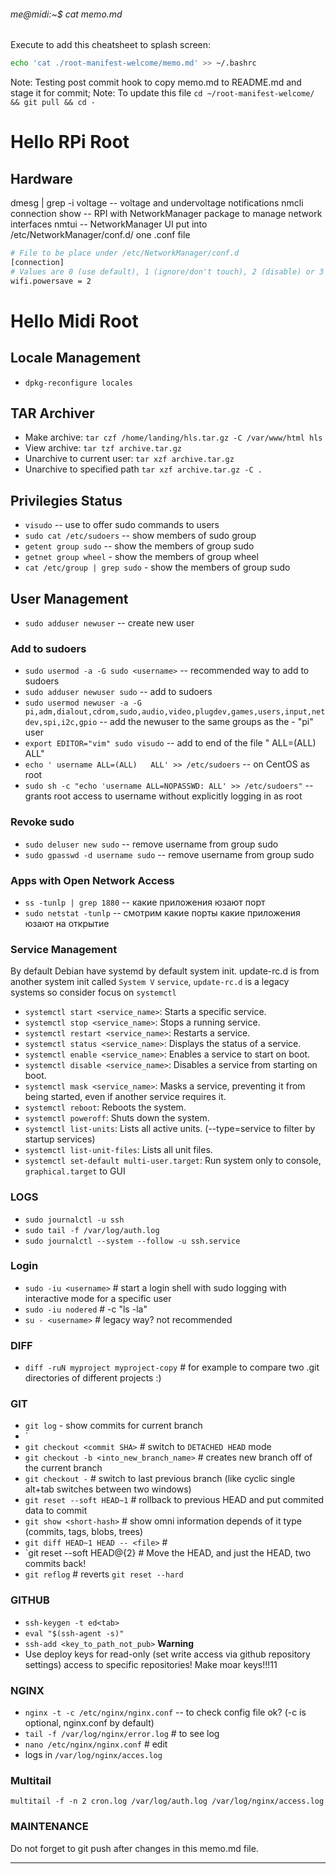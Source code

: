 ###### me@midi:~$ cat memo.md

Execute to add this cheatsheet to splash screen:
```bash
echo 'cat ./root-manifest-welcome/memo.md' >> ~/.bashrc
```

Note: Testing post commit hook to copy memo.md to README.md and stage it for commit;
Note: To update this file `cd ~/root-manifest-welcome/ && git pull && cd -`


# Hello RPi Root

## Hardware

dmesg | grep -i voltage -- voltage and undervoltage notifications
nmcli connection show -- RPI with NetworkManager package to manage network interfaces
nmtui -- NetworkManager UI
put into /etc/NetworkManager/conf.d/ one .conf file

```bash wifi-powersave-off.conf
# File to be place under /etc/NetworkManager/conf.d
[connection]
# Values are 0 (use default), 1 (ignore/don't touch), 2 (disable) or 3 (enable).
wifi.powersave = 2
```

# Hello Midi Root

## Locale Management
- `dpkg-reconfigure locales`

## TAR Archiver
- Make archive: `tar czf /home/landing/hls.tar.gz -C /var/www/html hls`
- View archive: `tar tzf archive.tar.gz`
- Unarchive to current user: `tar xzf archive.tar.gz`
- Unarchive to specified path `tar xzf archive.tar.gz -C .`

## Privilegies Status
- `visudo` -- use to offer sudo commands to users
- `sudo cat /etc/sudoers` -- show members of sudo group
- `getent group sudo` -- show the members of group sudo
- `getnet group wheel` - show the members of group wheel
- `cat /etc/group | grep sudo` - show the members of group sudo


## User Management
- `sudo adduser newuser` -- create new user


### Add to sudoers
- `sudo usermod -a -G sudo <username>` -- recommended way to add to sudoers
- `sudo adduser newuser sudo` -- add to sudoers
- `sudo usermod newuser -a -G pi,adm,dialout,cdrom,sudo,audio,video,plugdev,games,users,input,netdev,spi,i2c,gpio` -- add the newuser to the same groups as the - "pi" user
- `export EDITOR="vim" sudo visudo` -- add to end of the file "<username> ALL=(ALL) ALL"
- `echo ' username ALL=(ALL)   ALL' >> /etc/sudoers` -- on CentOS as root
- `sudo sh -c "echo 'username ALL=NOPASSWD: ALL' >> /etc/sudoers"` -- grants root access to username without explicitly logging in as root


### Revoke sudo
- `sudo deluser new sudo` -- remove username from group sudo
- `sudo gpasswd -d username sudo` -- remove username from group sudo


### Apps with Open Network Access
- `ss -tunlp | grep 1880` -- какие приложения юзают порт
- `sudo netstat -tunlp` -- смотрим какие порты какие приложения юзают на открытие


### Service Management
By default Debian have systemd by default system init.
update-rc.d is from another system init called `System V`
`service`, `update-rc.d` is a legacy systems so consider focus on `systemctl`

- `systemctl start <service_name>`: Starts a specific service.
- `systemctl stop <service_name>`: Stops a running service.
- `systemctl restart <service_name>`: Restarts a service.
- `systemctl status <service_name>`: Displays the status of a service.
- `systemctl enable <service_name>`: Enables a service to start on boot.
- `systemctl disable <service_name>`: Disables a service from starting on boot.
- `systemctl mask <service_name>`: Masks a service, preventing it from being started, even if another service requires it.
- `systemctl reboot`: Reboots the system.
- `systemctl poweroff`: Shuts down the system.
- `systemctl list-units`: Lists all active units. (--type=service to filter by startup services)
- `systemctl list-unit-files`: Lists all unit files.
- `systemctl set-default multi-user.target`: Run system only to console, `graphical.target` to GUI

### LOGS
- `sudo journalctl -u ssh`
- `sudo tail -f /var/log/auth.log`
- `sudo journalctl --system --follow -u ssh.service`


### Login
- `sudo -iu <username>`  # start a login shell with sudo logging with interactive mode for a specific user
- `sudo -iu nodered`    # -c "ls -la"
- `su - <username>`     # legacy way? not recommended

### DIFF 
- `diff -ruN myproject myproject-copy`      # for example to compare two .git directories of different projects :)


### GIT
- `git log` - show commits for current branch
- `
- `git checkout <commit SHA>`       # switch to `DETACHED HEAD` mode
- `git checkout -b <into_new_branch_name>`      # creates new branch off of the current branch
- `git checkout -`      # switch to last previous branch (like cyclic single alt+tab switches between two windows)
- `git reset --soft HEAD~1`     # rollback to previous HEAD and put commited data to commit
- `git show <short-hash>`       # show omni information depends of it type (commits, tags, blobs, trees)
- `git diff HEAD~1 HEAD -- <file>`      # 
- `git reset --soft HEAD@{2}       # Move the HEAD, and just the HEAD, two commits back!
- `git reflog`                  # reverts `git reset --hard` 


### GITHUB
- `ssh-keygen -t ed<tab>`
- `eval "$(ssh-agent -s)"`
- `ssh-add <key_to_path_not_pub>`
**Warning**
- Use deploy keys for read-only (set write access via github repository settings) access to specific repositories! Make moar keys!!!11


### NGINX
- `nginx -t -c /etc/nginx/nginx.conf` -- to check config file ok? (-c is optional, nginx.conf by default)
- `tail -f /var/log/nginx/error.log`   # to see log
- `nano /etc/nginx/nginx.conf`         # edit
- logs in `/var/log/nginx/acces.log`

### Multitail
`multitail -f -n 2 cron.log /var/log/auth.log /var/log/nginx/access.log`

### MAINTENANCE
Do not forget to git push after changes in this memo.md file.

***

